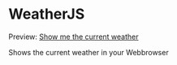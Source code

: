 # WeatherJS
Preview: [Show me the current weather](https://jolly-mestorf-bec256.netlify.com/)

Shows the current weather in your Webbrowser
